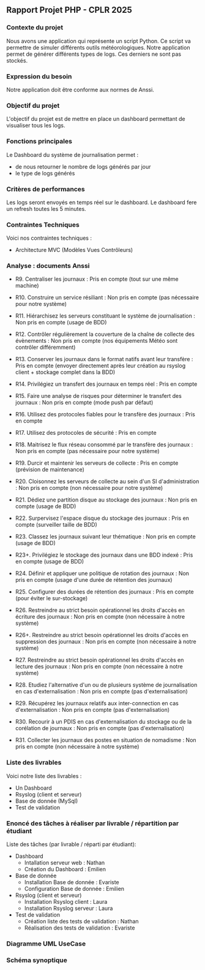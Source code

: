 ## Rapport Projet PHP - CPLR 2025

### Contexte du projet

Nous avons une application qui représente un script Python.
Ce script va permettre de simuler différents outils météorologiques.
Notre application permet de générer différents types de logs.
Ces derniers ne sont pas stockés.

### Expression du besoin

Notre application doit être conforme aux normes de Anssi.

### Objectif du projet

L'objectif du projet est de mettre en place un dashboard permettant de visualiser tous les logs.

### Fonctions principales 

Le Dashboard du système de journalisation permet :
- de nous retourner le nombre de logs générés par jour
- le type de logs générés

### Critères de performances

Les logs seront envoyés en temps réel sur le dashboard.
Le dashboard fere un refresh toutes les 5 minutes.

### Contraintes Techniques

Voici nos contraintes techniques :
- Architecture MVC (Modèles Vues Contrôleurs)

### Analyse : documents Anssi

- R9. Centraliser les journaux : Pris en compte (tout sur une même machine)

- R10. Construire un service résiliant : Non pris en compte (pas nécessaire pour notre système)

- R11. Hiérarchisez les serveurs constituant le système de journalisation : Non pris en compte (usage de BDD)

- R12. Contrôler régulièrement la couverture de la chaîne de collecte des évènements : Non pris en compte (nos équipements Météo sont contrôler différemment)

- R13. Conserver les journaux dans le format natifs avant leur transfère : Pris en compte (envoyer directement après leur création au rsyslog client + stockage complet dans la BDD)

- R14. Privilégiez un transfert des journaux en temps réel : Pris en compte 

- R15. Faire une analyse de risques pour déterminer le transfert des journaux : Non pris en compte (mode push par défaut)

- R16. Utilisez des protocoles fiables pour le transfère des journaux : Pris en compte 

- R17. Utilisez des protocoles de sécurité : Pris en compte

- R18. Maitrisez le flux réseau consommé par le transfère des journaux : Non pris en compte (pas nécessaire pour notre système)

- R19. Durcir et maintenir les serveurs de collecte : Pris en compte (prévision de maintenance)

- R20. Cloisonnez les serveurs de collecte au sein d'un SI d'administration : Non pris en compte (non nécessaire pour notre système)

- R21. Dédiez une partition disque au stockage des journaux : Non pris en compte (usage de BDD)

- R22. Surpervisez l'espace disque du stockage des journaux : Pris en compte (surveiller taille de BDD)

- R23. Classez les journaux suivant leur thématique : Non pris en compte (usage de BDD)

- R23+. Privilégiez le stockage des journaux dans une BDD indexé : Pris en compte (usage de BDD)

- R24. Définir et appliquer une politique de rotation des journaux : Non pris en compte (usage d'une durée de rétention des journaux)

- R25. Configurer des durées de rétention des journaux : Pris en compte (pour éviter le sur-stockage)

- R26. Restreindre au strict besoin opérationnel les droits d'accès en écriture des journaux : Non pris en compte (non nécessaire à notre système)

- R26+. Restreindre au strict besoin opérationnel les droits d'accès en suppression des journaux : Non pris en compte (non nécessaire à notre système)

- R27. Restreindre au strict besoin opérationnel les droits d'accès en lecture des journaux : Non pris en compte (non nécessaire à notre système)

- R28. Etudiez l'alternative d'un ou de plusieurs système de journalisation en cas d'externalisation : Non pris en compte (pas d'externalisation)

- R29. Récupérez les journaux relatifs aux inter-connection en cas d'externalisation : Non pris en compte (pas d'externalisation)

- R30. Recourir à un PDIS en cas d'externalisation du stockage ou de la corélation de journaux : Non pris en compte (pas d'externalisation)

- R31. Collecter les journaux des postes en situation de nomadisme : Non pris en compte (non nécessaire à notre système)

### Liste des livrables

Voici notre liste des livrables :
- Un Dashboard
- Rsyslog (client et serveur)
- Base de donnée (MySql)
- Test de validation

### Enoncé des tâches à réaliser par livrable / répartition par étudiant

Liste des tâches (par livrable / réparti par étudiant):
- Dashboard
    - Intallation serveur web : Nathan
    - Création du Dashboard : Emilien
- Base de donnée
    - Installation Base de donnée : Evariste
    - Configuration Base de donnée : Emilien
- Rsyslog (client et serveur)
    - Installation Rsyslog client : Laura
    - Installation Rsyslog serveur : Laura
- Test de validation
    - Création liste des tests de validation : Nathan
    - Réalisation des tests de validation : Evariste

### Diagramme UML UseCase

### Schéma synoptique